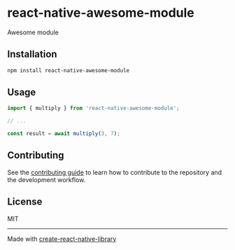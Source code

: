 # react-native-awesome-module

Awesome module

## Installation

```sh
npm install react-native-awesome-module
```

## Usage

```js
import { multiply } from 'react-native-awesome-module';

// ...

const result = await multiply(3, 7);
```

## Contributing

See the [contributing guide](CONTRIBUTING.md) to learn how to contribute to the repository and the development workflow.

## License

MIT

---

Made with [create-react-native-library](https://github.com/callstack/react-native-builder-bob)
